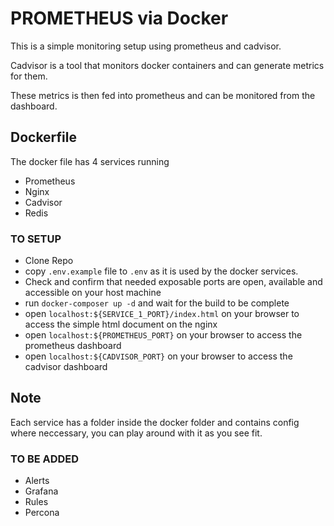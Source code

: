 # PROMETHEUS via Docker

This is a simple monitoring setup using prometheus and cadvisor.

Cadvisor is a tool that monitors docker containers and can generate metrics for them.

These metrics is then fed into prometheus and can be monitored from the dashboard.

## Dockerfile

The docker file has 4 services running
    
- Prometheus
- Nginx
- Cadvisor
- Redis

### TO SETUP

- Clone Repo
- copy `.env.example` file to `.env` as it is used by the docker services.
- Check and confirm that needed exposable ports are open, available and accessible on your host machine
- run `docker-composer up -d` and wait for the build to be complete
- open `localhost:${SERVICE_1_PORT}/index.html` on your browser to access the simple html document on the nginx
- open `localhost:${PROMETHEUS_PORT}` on your browser to access the prometheus dashboard
- open `localhost:${CADVISOR_PORT}` on your browser to access the cadvisor dashboard


## Note

Each service has a folder inside the docker folder and contains config where neccessary, 
you can play around with it as you see fit.

### TO BE ADDED

 - Alerts
 - Grafana
 - Rules
 - Percona
